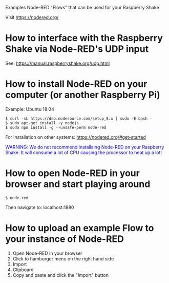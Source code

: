 Examples Node-RED "Flows" that can be used for your Raspberry Shake

Visit https://nodered.org/


# How to interface with the Raspberry Shake via Node-RED's UDP input

See: https://manual.raspberryshake.org/udp.html


# How to install Node-RED on your computer (or another Raspberry Pi)

Example: Ubuntu 18.04

	$ curl -sL https://deb.nodesource.com/setup_8.x | sudo -E bash -
	$ sudo apt-get install -y nodejs
	$ sudo npm install -g --unsafe-perm node-red

For installation on other systems: https://nodered.org/#get-started

<span style="color:blue">WARNING: We do not recommend installaing Node-RED on your Raspberry Shake. It will consume a lot of CPU causing the processor to heat up a lot!</span>


# How to open Node-RED in your browser and start playing around

	$ node-red

Then navigate to: localhost:1880


# How to upload an example Flow to your instance of Node-RED

1. Open Node-RED in your browser
2. Click to hamburger menu on the right hand side
3. Import
4. Clipboard
5. Copy and paste and click the "Import" button





